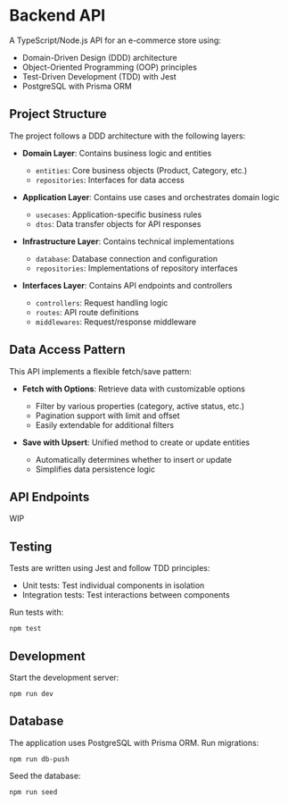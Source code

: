 # Backend API

A TypeScript/Node.js API for an e-commerce store using:
- Domain-Driven Design (DDD) architecture
- Object-Oriented Programming (OOP) principles
- Test-Driven Development (TDD) with Jest
- PostgreSQL with Prisma ORM

## Project Structure

The project follows a DDD architecture with the following layers:

- **Domain Layer**: Contains business logic and entities
  - `entities`: Core business objects (Product, Category, etc.)
  - `repositories`: Interfaces for data access

- **Application Layer**: Contains use cases and orchestrates domain logic
  - `usecases`: Application-specific business rules
  - `dtos`: Data transfer objects for API responses

- **Infrastructure Layer**: Contains technical implementations
  - `database`: Database connection and configuration
  - `repositories`: Implementations of repository interfaces

- **Interfaces Layer**: Contains API endpoints and controllers
  - `controllers`: Request handling logic
  - `routes`: API route definitions
  - `middlewares`: Request/response middleware

## Data Access Pattern

This API implements a flexible fetch/save pattern:

- **Fetch with Options**: Retrieve data with customizable options
  - Filter by various properties (category, active status, etc.)
  - Pagination support with limit and offset
  - Easily extendable for additional filters

- **Save with Upsert**: Unified method to create or update entities
  - Automatically determines whether to insert or update
  - Simplifies data persistence logic

## API Endpoints

WIP

## Testing

Tests are written using Jest and follow TDD principles:

- Unit tests: Test individual components in isolation
- Integration tests: Test interactions between components

Run tests with:
```
npm test
```

## Development

Start the development server:
```
npm run dev
```

## Database

The application uses PostgreSQL with Prisma ORM. Run migrations:
```
npm run db-push
```

Seed the database:
```
npm run seed
```
